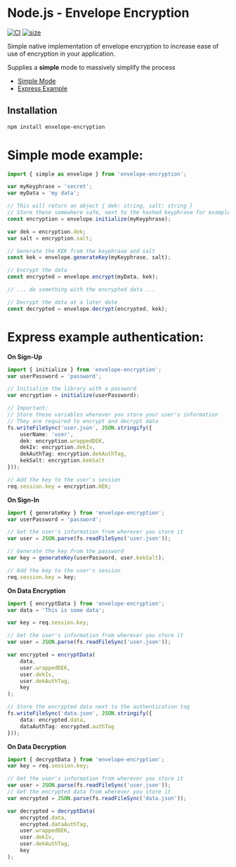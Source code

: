 # Node.js - Envelope Encryption

[![CI](https://github.com/nebmit/envelope-encryption/actions/workflows/main.yml/badge.svg)](https://github.com/nebmit/envelope-encryption/actions/workflows/main.yml)
[![size](https://github.com/nebmit/envelope-encryption/actions/workflows/size.yml/badge.svg)](https://github.com/nebmit/envelope-encryption/actions/workflows/size.yml)

Simple native implementation of envelope encryption to increase ease of use of encryption in your application.

Supplies a **simple** mode to massively simplify the process

* [Simple Mode](#simple-mode-example)
* [Express Example](#express-example-authentication)


## Installation

```bash
npm install envelope-encryption
```


# Simple mode example:

```typescript
import { simple as envelope } from 'envelope-encryption';

var myKeyphrase = 'secret';
var myData = 'my data';

// This will return an object { dek: string, salt: string }
// Store these somewhere safe, next to the hashed keyphrase for example
const encryption = envelope.initialize(myKeyphrase);

var dek = encryption.dek;
var salt = encryption.salt;

// Generate the KEK from the keyphrase and salt
const kek = envelope.generateKey(myKeyphrase, salt);

// Encrypt the data
const encrypted = envelope.encrypt(myData, kek);

// ... do something with the encrypted data ...

// Decrypt the data at a later date
const decrypted = envelope.decrypt(encrypted, kek);
```

# Express example authentication:


**On Sign-Up**
```typescript
import { initialize } from 'envelope-encryption';
var userPassword = 'password';

// Initialize the library with a password
var encryption = initialize(userPassword);

// Important: 
// Store these variables wherever you store your user's information
// They are required to encrypt and decrypt data
fs.writeFileSync('user.json', JSON.stringify({
    userName: 'user',
    dek: encryption.wrappedDEK,
    dekIv: encryption.dekIv,
    dekAuthTag: encryption.dekAuthTag,
    kekSalt: encryption.kekSalt
}));

// Add the key to the user's session
req.session.key = encryption.KEK;
```

**On Sign-In**
```typescript
import { generateKey } from 'envelope-encryption';
var userPassword = 'password';

// Get the user's information from wherever you store it
var user = JSON.parse(fs.readFileSync('user.json'));

// Generate the key from the password
var key = generateKey(userPassword, user.kekSalt);

// Add the key to the user's session
req.session.key = key;
```

**On Data Encryption**
```typescript
import { encryptData } from 'envelope-encryption';
var data = 'This is some data';

var key = req.session.key;

// Get the user's information from wherever you store it
var user = JSON.parse(fs.readFileSync('user.json'));

var encrypted = encryptData(
    data,
    user.wrappedDEK,
    user.dekIv,
    user.dekAuthTag,
    key
);

// Store the encrypted data next to the authentication tag
fs.writeFileSync('data.json', JSON.stringify({
    data: encrypted.data,
    dataAuthTag: encrypted.authTag
}));
```

**On Data Decryption**
```typescript
import { decryptData } from 'envelope-encryption';
var key = req.session.key;

// Get the user's information from wherever you store it
var user = JSON.parse(fs.readFileSync('user.json'));
// Get the encrypted data from wherever you store it
var encrypted = JSON.parse(fs.readFileSync('data.json'));

var decrypted = decryptData(
    encrypted.data,
    encrypted.dataAuthTag,
    user.wrappedDEK,
    user.dekIv,
    user.dekAuthTag,
    key
);
```